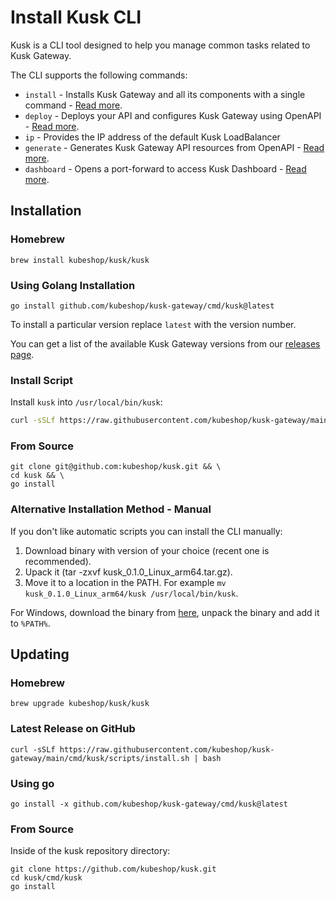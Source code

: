 # Install Kusk CLI

Kusk is a CLI tool designed to help you manage common tasks related to Kusk Gateway.

The CLI supports the following commands:

- `install` - Installs Kusk Gateway and all its components with a single command - [Read more](install-cmd.md).
- `deploy` - Deploys your API and configures Kusk Gateway using OpenAPI - [Read more](deploy-cmd.md).
- `ip` - Provides the IP address of the default Kusk LoadBalancer
- `generate` - Generates Kusk Gateway API resources from OpenAPI - [Read more](generate-cmd.md).
- `dashboard` - Opens a port-forward to access Kusk Dashboard  - [Read more](dashboard-cmd.md).

## **Installation**

### **Homebrew**

```
brew install kubeshop/kusk/kusk
```

### **Using Golang Installation**

```
go install github.com/kubeshop/kusk-gateway/cmd/kusk@latest
```

To install a particular version replace `latest` with the version number.

You can get a list of the available Kusk Gateway versions from our [releases page](https://github.com/kubeshop/kusk-gateway/releases).

### **Install Script**
Install `kusk` into `/usr/local/bin/kusk`:

```sh
curl -sSLf https://raw.githubusercontent.com/kubeshop/kusk-gateway/main/cmd/kusk/scripts/install.sh | bash
```

### **From Source**
```
git clone git@github.com:kubeshop/kusk.git && \
cd kusk && \
go install
```

### **Alternative Installation Method - Manual**

If you don't like automatic scripts you can install the CLI manually:

1. Download binary with version of your choice (recent one is recommended).
2. Upack it (tar -zxvf kusk_0.1.0_Linux_arm64.tar.gz).
3. Move it to a location in the PATH. For example `mv kusk_0.1.0_Linux_arm64/kusk /usr/local/bin/kusk`.

For Windows, download the binary from [here](https://github.com/kubeshop/kusk-gateway/releases), unpack the binary and add it to `%PATH%`. 

## **Updating**
### **Homebrew**

```
brew upgrade kubeshop/kusk/kusk
```

### **Latest Release on GitHub**

```
curl -sSLf https://raw.githubusercontent.com/kubeshop/kusk-gateway/main/cmd/kusk/scripts/install.sh | bash
```

### **Using go**

```
go install -x github.com/kubeshop/kusk-gateway/cmd/kusk@latest
```

### **From Source**

Inside of the kusk repository directory:

```
git clone https://github.com/kubeshop/kusk.git
cd kusk/cmd/kusk
go install
```
